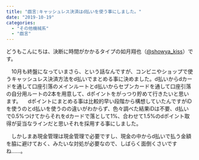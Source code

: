 ```yaml
---
title: "戯言:キャッシュレス決済はd払いを使う事にしました。"
date: "2019-10-19"
categories: 
  - "その他機械系"
  - "戯言"
---
```


どうもこんにちは、決断に時間がかかるタイプの如月翔也（[@showya\_kiss](http://twitter.com/showya_kiss)）です。

　10月も終盤になっていまさら、という話なんですが、コンビニやショップで使うキャッシュレス決済方法をd払いでまとめる事に決めました。d払いからdカードを通して口座引落のメインルートとd払いからセブンカードを通して口座引落の自分用ルートの2本を用意して、dポイントをがっつり貯めて行きたいと思います。 　dポイントにまとめる事は比較的早い段階から構想していたんですがiDを使うのとd払いを使うのの違いがわからず、色々調べた結果iDは不要、d払いで0.5%つけてからそれをdカードで落として1%、合わせて1.5%のdポイント取得が妥当なラインだと思いそれを採用する事にしました。

　しかしまあ現金管理は現金管理で必要ですし、現金の中からd払いで払う金額を脇に避けておく、みたいな対処が必要なので、しばらく面倒くさいですね……。
